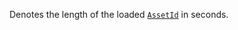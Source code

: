 Denotes the length of the loaded [`AssetId`](https://create.roblox.com/docs/reference/engine/classes/AudioPlayer#AssetId) in
seconds.
